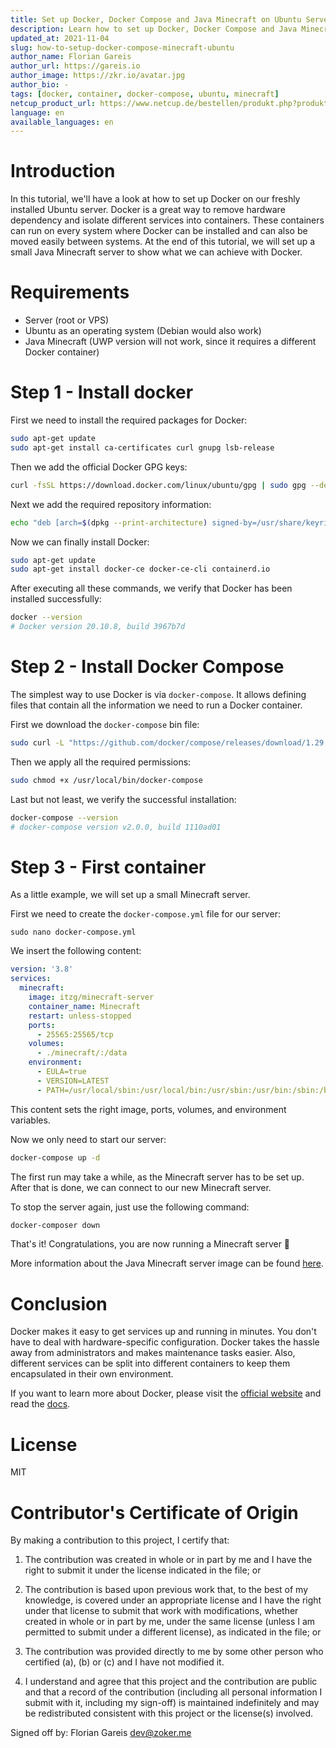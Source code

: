 ```yaml
---
title: Set up Docker, Docker Compose and Java Minecraft on Ubuntu Servers
description: Learn how to set up Docker, Docker Compose and Java Minecraft on Ubuntu servers.
updated_at: 2021-11-04
slug: how-to-setup-docker-compose-minecraft-ubuntu
author_name: Florian Gareis
author_url: https://gareis.io
author_image: https://zkr.io/avatar.jpg
author_bio: -
tags: [docker, container, docker-compose, ubuntu, minecraft]
netcup_product_url: https://www.netcup.de/bestellen/produkt.php?produkt=2000
language: en
available_languages: en
---
```


# Introduction

In this tutorial, we'll have a look at how to set up Docker on our freshly installed Ubuntu server.
Docker is a great way to remove hardware dependency and isolate different services into containers.
These containers can run on every system where Docker can be installed and can also be moved easily between systems.
At the end of this tutorial, we will set up a small Java Minecraft server to show what we can achieve with Docker.

# Requirements

- Server (root or VPS)
- Ubuntu as an operating system (Debian would also work)
- Java Minecraft (UWP version will not work, since it requires a different Docker container)

# Step 1 - Install docker

First we need to install the required packages for Docker:

```bash
sudo apt-get update
sudo apt-get install ca-certificates curl gnupg lsb-release
```

Then we add the official Docker GPG keys:

```bash
curl -fsSL https://download.docker.com/linux/ubuntu/gpg | sudo gpg --dearmor -o /usr/share/keyrings/docker-archive-keyring.gpg
```

Next we add the required repository information:

```bash
echo "deb [arch=$(dpkg --print-architecture) signed-by=/usr/share/keyrings/docker-archive-keyring.gpg] https://download.docker.com/linux/ubuntu $(lsb_release -cs) stable" | sudo tee /etc/apt/sources.list.d/docker.list > /dev/null
```

Now we can finally install Docker:

```bash
sudo apt-get update
sudo apt-get install docker-ce docker-ce-cli containerd.io
```

After executing all these commands, we verify that Docker has been installed successfully:

```bash
docker --version
# Docker version 20.10.8, build 3967b7d
```

# Step 2 - Install Docker Compose

The simplest way to use Docker is via `docker-compose`. It allows defining files that contain all the information we need to run a Docker container.

First we download the `docker-compose` bin file:

```bash
sudo curl -L "https://github.com/docker/compose/releases/download/1.29.2/docker-compose-$(uname -s)-$(uname -m)" -o /usr/local/bin/docker-compose
```

Then we apply all the required permissions:

```bash
sudo chmod +x /usr/local/bin/docker-compose
```

Last but not least, we verify the successful installation:

```bash
docker-compose --version
# docker-compose version v2.0.0, build 1110ad01
```

# Step 3 - First container

As a little example, we will set up a small Minecraft server.

First we need to create the `docker-compose.yml` file for our server:

```
sudo nano docker-compose.yml
```

We insert the following content:

```yml
version: '3.8'
services:
  minecraft:
    image: itzg/minecraft-server
    container_name: Minecraft
    restart: unless-stopped
    ports:
      - 25565:25565/tcp
    volumes:
      - ./minecraft/:/data
    environment:
      - EULA=true
      - VERSION=LATEST
      - PATH=/usr/local/sbin:/usr/local/bin:/usr/sbin:/usr/bin:/sbin:/bin
```

This content sets the right image, ports, volumes, and environment variables.

Now we only need to start our server:

```bash
docker-compose up -d
```

The first run may take a while, as the Minecraft server has to be set up.
After that is done, we can connect to our new Minecraft server.

To stop the server again, just use the following command:

```bash
docker-composer down
```

That's it! Congratulations, you are now running a Minecraft server :tada:

More information about the Java Minecraft server image can be found [here](https://github.com/itzg/docker-minecraft-server/blob/master/README.md).

# Conclusion

Docker makes it easy to get services up and running in minutes. You don't have to deal with hardware-specific configuration. Docker takes the hassle away from administrators and makes maintenance tasks easier. Also, different services can be split into different containers to keep them encapsulated in their own environment.

If you want to learn more about Docker, please visit the [official website](https://www.docker.com/) and read the [docs](https://docs.docker.com/).

# License

MIT

# Contributor's Certificate of Origin

By making a contribution to this project, I certify that:

1.  The contribution was created in whole or in part by me and I have the right to submit it under the license indicated in the file; or

2.  The contribution is based upon previous work that, to the best of my knowledge, is covered under an appropriate license and I have the right under that license to submit that work with modifications, whether created in whole or in part by me, under the same license (unless I am permitted to submit under a different license), as indicated in the file; or

3.  The contribution was provided directly to me by some other person who certified (a), (b) or (c) and I have not modified it.

4.  I understand and agree that this project and the contribution are public and that a record of the contribution (including all personal information I submit with it, including my sign-off) is maintained indefinitely and may be redistributed consistent with this project or the license(s) involved.

Signed off by: Florian Gareis <dev@zoker.me>
